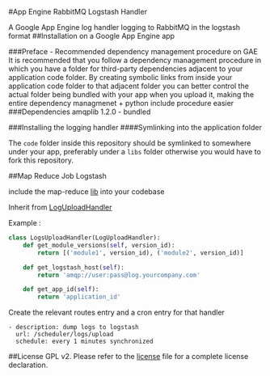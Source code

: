 #App Engine RabbitMQ Logstash Handler


A Google App Engine log handler logging to RabbitMQ in the logstash format
##Installation on a Google App Engine app

###Preface - Recommended dependency management procedure on GAE
It is recommended that you follow a dependency management procedure in which you have a folder for third-party dependencies adjacent to your application code folder. By creating symbolic links from inside your application code folder to that adjacent folder you can better control the actual folder being bundled with your app when you upload it, making the entire dependency managmenet + python include procedure easier 
###Dependencies
amqplib 1.2.0 - bundled

###Installing the logging handler
####Symlinking into the application folder
 
The `code` folder inside this repository should be symlinked to somewhere under your app, preferably under a `libs` folder otherwise you would have to fork this repository.

##Map Reduce Job Logstash

include the map-reduce [lib](https://developers.google.com/appengine/docs/python/dataprocessing/mapreduce_library) into your codebase

Inherit from [LogUploadHandler](code/db_log_reader.py)

Example :

```python
class LogsUploadHandler(LogUploadHandler):
    def get_module_versions(self, version_id):
        return [('module1', version_id), ('module2', version_id)]

    def get_logstash_host(self):
        return 'amqp://user:pass@log.yourcompany.com'

    def get_app_id(self):
        return 'application_id'
```

Create the relevant routes entry and a cron entry for that handler

```
- description: dump logs to logstash
  url: /scheduler/logs/upload
  schedule: every 1 minutes synchronized
```

##License
GPL v2. Please refer to the [license](/LICENSE) file for a complete license declaration.

